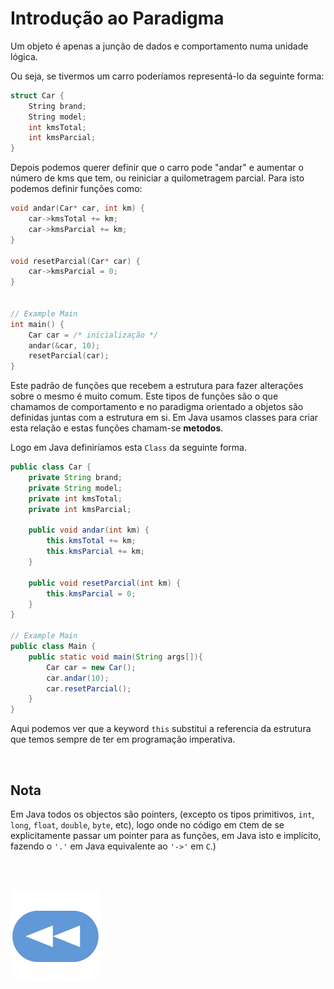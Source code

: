 # Introdução ao Paradigma

Um objeto é apenas a junção de dados e comportamento numa unidade lógica.

Ou seja, se tivermos um carro poderíamos representá-lo da seguinte forma:

```c
struct Car {
    String brand;
    String model;
    int kmsTotal;
    int kmsParcial;
}
```

Depois podemos querer definir que o carro pode "andar" e aumentar o número de
kms que tem, ou reiniciar a quilometragem parcial. Para isto podemos definir
funções como:

```c
void andar(Car* car, int km) {
    car->kmsTotal += km;
    car->kmsParcial += km;
}

void resetParcial(Car* car) {
    car->kmsParcial = 0;
}


// Example Main
int main() {
    Car car = /* inicialização */
    andar(&car, 10);
    resetParcial(car);
}
```

Este padrão de funções que recebem a estrutura para fazer alterações sobre o
mesmo é muito comum. Este tipos de funções são o que chamamos de comportamento
e no paradigma orientado a objetos são definidas juntas com a estrutura em si.
Em Java usamos classes para criar esta relação e estas funções chamam-se **metodos**.

Logo em Java definiríamos esta `Class` da seguinte forma.

```java
public class Car {
    private String brand;
    private String model;
    private int kmsTotal;
    private int kmsParcial;

    public void andar(int km) {
        this.kmsTotal += km;
        this.kmsParcial += km;
    }

    public void resetParcial(int km) {
        this.kmsParcial = 0;
    }
}

// Example Main
public class Main {
    public static void main(String args[]){
        Car car = new Car();
        car.andar(10);
        car.resetParcial();
    }
}
```

Aqui podemos ver que a keyword `this` substitui a referencia da estrutura que
temos sempre de ter em programação imperativa.

<br>

## Nota

Em Java todos os objectos são pointers, (excepto os tipos primitivos, `int`,
`long`, `float`, `double`, `byte`, etc), logo onde no código em `C`tem de se
explicitamente passar um pointer para as funções, em Java isto e implícito,
fazendo o `'.'` em Java equivalente ao `'->'` em `C`.)

<br><br>

[![retroceder](https://raw.githubusercontent.com/David81820/Recursos-LCC/main/Rewind.png)](https://david81820.github.io/Recursos-LCC/2ano/2sem/POO/POO-Java)
